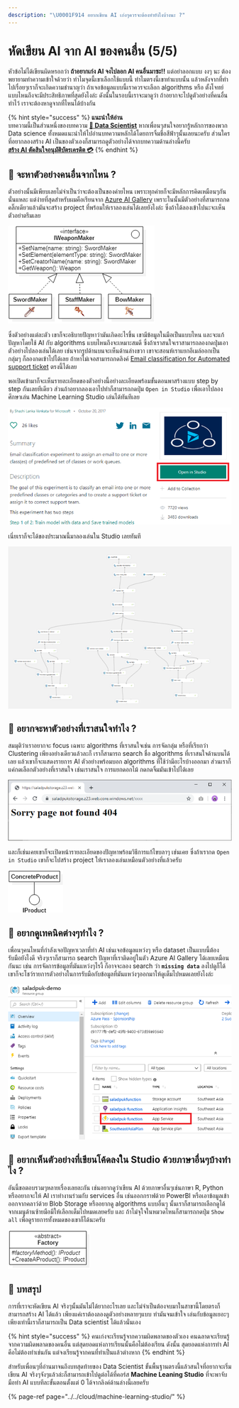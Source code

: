 ```yaml
---
description: "\U0001F914 อยากเขียน AI เก่งๆควรจะต้องทำยังไงบ้างนะ ?"
---
```


# หัดเขียน AI จาก AI ของคนอื่น \(5/5\)

หัวข้อไม่ได้เขียนผิดหรอกว่า **ถ้าอยากเก่ง AI จงไปลอก AI คนอื่นมาซะ!!** แต่อย่าลอกแบบ งงๆ นะ ต้องพยายามทำความเข้าใจด้วยว่า ทำไมจุดนี้เขาเลือกใช้แบบนี้ ทำไมตรงนี้เขาทำแบบนั้น แล้วหลังจากที่ทำไปเรื่อยๆเราก็จะเกิดความชำนาญว่า ถ้าเจอข้อมูลแบบนี้เราควรจะเลือก algorithms หรือ ตั้งโจทย์แบบไหนถึงจะมีประสิทธิภาพที่สุดยังไงล่ะ ดังนั้นในรอบนี้เราจะมาดูว่า ถ้าอยากจะไปดูตัวอย่างที่คนอื่นทำไว้ เราจะต้องหาดูจากที่ไหนได้บ้างกัน

{% hint style="success" %}
**แนะนำให้อ่าน**  
บทความนี้เป็นส่วนหนึ่งของบทความ [**👶 Data Scientist**](https://saladpuk.gitbook.io/learn/basic/data-scientist) หากเพื่อนๆสนใจอยากรู้หลักการของพวก Data science ทั้งหมดแนะนำให้ไปอ่านบทความหลักได้โดยการจิ้มชื่อสีฟ้าๆนั้นเลยนะครับ ส่วนใครที่อยากลองสร้าง AI เป็นของตัวเองก็สามารถดูตัวอย่างได้จากบทความด้านล่างนี้ครับ  
[**สร้าง AI ตัดสินใจอนุมัติบัตรเครดิต 💳**](https://saladpuk.gitbook.io/learn/cloud/machine-learning-studio/credit-risk)
{% endhint %}

## 🤔 จะหาตัวอย่างคนอื่นจากไหน ?

ตัวอย่างนั้นมีเพียบเลยไม่จำเป็นว่าจะต้องเป็นของค่ายไหน เพราะทุกค่ายก็จะมีหลักการคิดเหมือนๆกันนั่นแหละ แต่ง่ายที่สุดสำหรับผมคือเรียนจาก [Azure AI Gallery](https://gallery.azure.ai/) เพราะในนั้นมีตัวอย่างที่สามารถกดคลิ๊กเดียวแล้วมันจะสร้าง project ที่พร้อมให้เราลองเล่นได้เลยยังไงล่ะ ซึ่งถ้าได้ลองเข้าไปนะจะเห็นตัวอย่าตรึมเลย

![](../../.gitbook/assets/image%20%28349%29.png)

ซึ่งตัวอย่างแต่ละตัว เขาก็จะอธิบายปัญหาว่ามันเกิดอะไรขึ้น เขามีข้อมูลในมือเป็นแบบไหน และจะแก้ปัญหาโดยใช้ AI กับ algorithms แบบไหนถึงจะเหมาะสมดี ซึ่งถ้าเราสนใจเราสามารถลองกดปุ่มเอาตัวอย่างไปลองเล่นได้เลย เช่นจากรูปด้านบนจะเห็นด้านล่างขวา เขาจะสอนห้เราแยกอีเมล์ออกเป็นกลุ่มๆ ก็ลองกดเข้าไปได้เลย ถ้าหาไม่เจอสามารถกดลิงค์ [Email classification for Automated support ticket](https://gallery.azure.ai/Experiment/Email-Classification-for-Automated-Support-Ticket-Generation-Step-1-of-2-Train-and-Evaluate-Models-3) ตรงนี้ได้เลย

พอเปิดเข้ามาก็จะเห็นรายละเอียดของตัวอย่างนี้อย่างละเอียดพร้อมขั้นตอนพาสร้างแบบ step by step กันเลยทีเดียว ส่วนถ้าอยากลองเอาไปทำก็สามารถกดปุ่ม `Open in Studio` เพื่อเอาไปลองศึกษาเล่น Machine Learning Studio เล่นได้ทันทีเลย

![](../../.gitbook/assets/image%20%2825%29.png)

เนี่ยเราก็จะได้ของประมาณนี้มาลองเล่นใน Studio เลยทันที

![](../../.gitbook/assets/image%20%2839%29.png)

## 🤔 อยากจะหาตัวอย่างที่เราสนใจทำไง ?

สมมุติว่าเราอยากจะ focus เฉพาะ algorithms ที่เราสนใจเช่น การจัดกลุ่ม หรือที่เรียกว่า Clustering เพียงอย่างเดียวแล้วละก็ เราก็สามารถ search ชื่อ algorithms ที่เราสนใจด้านบนได้เลย แล้วเขาก็จะแสดงรายการ AI ตัวอย่างพร้อมบอก algorithms ที่ใช้ว่ามีอะไรบ้างออกมา ส่วนเราก็แค่กดเลือกตัวอย่างที่เราสนใจ เช่นเราสนใจ การแยกดอกไม้ กดกดจิ้มมันเข้าไปได้เลย

![](../../.gitbook/assets/image%20%28217%29.png)

และก็เช่นเคยเขาก็จะเปิดหน้ารายละเอียดของปัญหาพร้อมวิธีการแก้ไขบลาๆ เช่นเคย ซึ่งถ้าเรากด `Open in Studio` เขาก็จะไปสร้าง project ให้เราลองเล่นเหมือนตัวอย่างที่แล้วครับ

![](../../.gitbook/assets/image%20%28425%29.png)

## 🤔 อยากดูเทคนิคต่างๆทำไง ?

เพื่อนๆคนไหนที่กำลังเจอปัญหาเวลาที่ทำ AI เช่นเจอข้อมูลแหว่งๆ หรือ dataset เป็นแบบนี้ต้องรับมือยังไงดี จริงๆเราก็สามารถ search ปัญหาที่เราติดอยู่ในตัว Azure AI Gallery ได้เลยเหมือนกันนะ เช่น การจัดการข้อมูลที่มันแหว่งๆไรงี้ ก็อาจจะลอง search ว่า **`missing data`** ลงไปดูก็ได้ เขาก็จะโชว์รายการตัวอย่างในการรับมือกับข้อมูลที่มันแหว่งๆออกมาให้ดูเต็มไปหมดเลยยังไงล่ะ

![](../../.gitbook/assets/image%20%28603%29.png)

## 🤔 อยากเห็นตัวอย่างที่เขียนโค้ดลงใน Studio ด้วยภาษาอื่นๆบ้างทำไง ?

อันนี้ขอตอบรวมๆหลายเรื่องเลยละกัน เช่นอยากดูว่าเขียน AI ด้วยภาษาอื่นๆเช่นภาษา R, Python หรืออยากจะให้ AI เราทำงานร่วมกับ services อื่น เช่นออกกราฟด้วย PowerBI หรือเอาข้อมูลเข้าออกจากคลาว์ด้วย Blob Storage หรืออยากดู algorithms แบบอื่นๆ นั้นเราก็สามารถเลือกดูได้จากเมนูด้านซ้ายมือมีให้เลือกเต็มไปหมดเลยครับ และ ถ้าไม่จุใจในหมวดไหนก็สามารถกดปุ่ม `Show all` เพื่อดูรายการทั้งหมดของเขาก็ได้นะครับ

![](../../.gitbook/assets/image%20%28242%29.png)

## 🎯 บทสรุป

การที่เราจะหัดเขียน AI จริงๆนั้นมันไม่ได้ยากอะไรเลย และไม่จำเป็นต้องจบมาในสาขานี้โดยตรงก็สามารถสร้าง AI ได้แล้ว เพียงแค่เราต้องลองดูตัวอย่างหลายๆแบบ ทำมันจนเข้าใจ เล่นกับข้อมูลเยอะๆเพียงเท่านี้เราก็สามารถเป็น Data scientist ได้แล้วนั่นเอง

{% hint style="success" %}
คนเก่งจะเรียนรู้จากความผิดพลาดของตัวเอง คนฉลาดจะเรียนรู้จากความผิดพลาดของคนอื่น แต่สุดยอดแห่งการเรียนนั้นคือไม่ต้องเรียน ดังนั้น สุดยอดแห่งการทำ AI คือไม่ต้องทำเช่นกัน แต่จงเรียนรู้จากคนที่ทำเป็นแล้วต่างหาก
{% endhint %}

สำหรับเพื่อนๆที่อ่านมาจนถึงบทสุดท้ายของ Data Scientist ขั้นพื้นฐานตรงนี้แล้วสนใจที่อยากจะเริ่มเขียน AI จริงๆจังๆแล้วล่ะก็สามารถเข้าไปดูต่อได้ที่คอร์ส **Machine Leaning Studio** ที่จะพาจับมือทำ AI แบบทีละขั้นตอนตั้งแต่ 0 ได้จากลิงค์ด้านล่างนี้เลยครับ

{% page-ref page="../../cloud/machine-learning-studio/" %}

